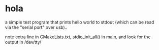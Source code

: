 
# hola

a simple test program that prints hello world to stdout (which can be read via the "serial port" over usb)..

note extra line in CMakeLists.txt, stdio_init_all() in main, and look for the output in /dev/tty/
